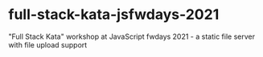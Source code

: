 # full-stack-kata-jsfwdays-2021
"Full Stack Kata" workshop at JavaScript fwdays 2021 - a static file server with file upload support
